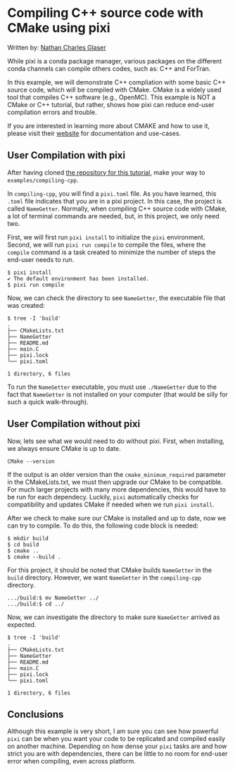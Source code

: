 # Compiling C++ source code with CMake using pixi
Written by: [Nathan Charles Glaser](nglaser3@illinois.edu)

While pixi is a conda package manager, various packages on the different conda channels can compile others codes, such as: C++ and ForTran. 

In this example, we will demonstrate C++ compliation with some basic C++ source code, which will be compiled with CMake. CMake is a widely used tool that compiles C++ software (e.g., OpenMC). This example is NOT a CMake or C++ tutorial, but rather, shows how pixi can reduce end-user compilation errors and trouble.

If you are interested in learning more about CMAKE and how to use it, please visit their [website](https://cmake.org/) for documentation and use-cases.

## User Compilation with pixi
After having cloned [the repository for this tutorial](https://github.com/jspecht3/pixi-tutorial), make your way to `examples/compiling-cpp`.
 
In `compiling-cpp`, you will find a `pixi.toml` file. As you have learned, this `.toml` file indicates that you are in a pixi project. In this case, the project is called `NameGetter`. Normally, when compiling C++ source code with CMake, a lot of terminal commands are needed, but, in this project, we only need two. 

First, we will first run `pixi install` to initialize the `pixi` environment. Second, we will run `pixi run compile` to compile the files, where the `compile` command is a task created to minimize the number of steps the end-user needs to run.
```
$ pixi install
✔️ The default environment has been installed.
$ pixi run compile
```

Now, we can check the directory to see `NameGetter`, the executable file that was created:
```
$ tree -I 'build'
.
├── CMakeLists.txt
├── NameGetter
├── README.md
├── main.C
├── pixi.lock
└── pixi.toml

1 directory, 6 files
```

To run the `NameGetter` executable, you must use `./NameGetter` due to the fact that `NameGetter` is not installed on your computer (that would be silly for such a quick walk-through).

## User Compilation without pixi
Now, lets see what we would need to do without pixi. First, when installing, we always ensure CMake is up to date.
```
CMake --version
```
If the output is an older version than the `cmake_minimum_required` parameter in the CMakeLists.txt, we must then upgrade our CMake to be compatible. For much larger projects with many more dependencies, this would have to be run for each dependecy. Luckily, `pixi` automatically checks for compatibility and updates CMake if needed when we run `pixi install`.

After we check to make sure our CMake is installed and up to date, now we can try to compile. To do this, the following code block is needed:
```
$ mkdir build
$ cd build
$ cmake ..
$ cmake --build .
```

For this project, it should be noted that CMake builds `NameGetter` in the `build` directory. However, we want `NameGetter` in the `compiling-cpp` directory.
```
.../build:$ mv NameGetter ../
.../build:$ cd ../
```

Now, we can investigate the directory to make sure `NameGetter` arrived as expected.
```
$ tree -I 'build'
.
├── CMakeLists.txt
├── NameGetter
├── README.md
├── main.C
├── pixi.lock
└── pixi.toml

1 directory, 6 files
```

## Conclusions
Although this example is very short, I am sure you can see how powerful `pixi` can be when you want your code to be replicated and compiled easily on another machine. Depending on how dense your `pixi` tasks are and how strict you are with dependencies, there can be little to no room for end-user error when compiling, even across platform.

